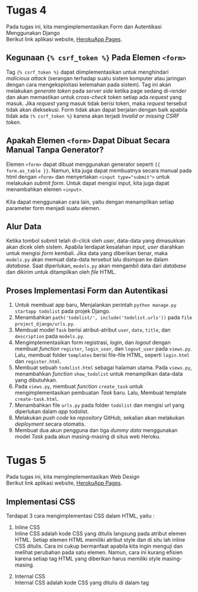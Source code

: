 # Tugas 4
Pada tugas ini, kita mengimplementasikan Form dan Autentikasi Menggunakan Django <br/>
Berikut link aplikasi website, [HerokuApp Pages](https://tugas2-pbp-safa.herokuapp.com/).

## Kegunaan `{% csrf_token %}` Pada Elemen `<form>`
Tag `{% csrf_token %}` dapat diimplementasikan untuk menghindari *malicious attack* (serangan terhadap 
suatu sistem komputer atau jaringan dengan cara mengeksploitasi kelemahan pada sistem). Tag ini akan melakukan
*generate token* pada *server side* ketika page sedang di-*render* dan akan memastikan untuk *cross-check* token
setiap ada *request* yang masuk. Jika *request* yang masuk tidak berisi token, maka *request* tersebut tidak akan dieksekusi.
Form tidak akan dapat berjalan dengan baik apabila tidak ada `(% csrf_token %}` karena akan terjadi *Invalid or missing CSRF token*.

## Apakah Elemen `<form>` Dapat Dibuat Secara Manual Tanpa Generator?
Elemen `<form>` dapat dibuat menggunakan generator seperti `{{ form.as_table }}`. Namun, kita juga dapat membuatnya secara manual pada html
dengan `<form>` dan menyertakan `<input type="submit">` untuk melakukan *submit form*. Untuk dapat mengisi input, kita juga dapat menambahkan
elemen `<input>`. </br></br>
Kita dapat menggunakan cara lain, yaitu dengan menampilkan setiap parameter form menjadi suatu elemen.

## Alur Data
Ketika tombol submit telah di-*click* oleh *user*, data-data yang dimasukkan akan dicek oleh sistem. Apabila terdapat kesalahan *input*, *user* diarahkan untuk mengisi *form* kembali. Jika data yang diberikan benar, maka `models.py` akan memuat data-data tersebut lalu disimpan ke dalam *database*. Saat diperlukan, `models.py` akan mengambil data dari *database* dan dikirim untuk ditampilkan oleh *file* HTML.

## Proses Implementasi Form dan Autentikasi
1. Untuk membuat app baru, Menjalankan perintah `python manage.py startapp todolist` pada projek Django.
2. Menambahkan `path('todolist/', include('todolist.urls'))` pada `file project_django/urls.py`.
3. Membuat model `Task` berisi atribut-atribut `user`, `date`, `title`, dan `description` pada `models.py`.
4. Mengimplementasikan form registrasi, *login*, dan *logout* dengan membuat *function* `register`, `login_user`, dan `logout_user` pada `views.py`. Lalu, membuat folder `templates` berisi file-file HTML, seperti `login.html` dan `register.html`.
5. Membuat sebuah `todolist.html` sebagai halaman utama. Pada `views.py`, menambahkan *function* `show_todolist` untuk menampilkan data-data yang dibutuhkan.
6. Pada `views.py`, membuat *function* `create_task` untuk mengimplementasikan pembuatan *Task* baru. Lalu, Membuat template `create-task.html`.
7. Menambahkan file `urls.py` pada folder `todolist` dan mengisi url yang diperlukan dalam *app* todolist.
8. Melakukan *push code* ke *repository* GitHub, sekalian akan melakukan *deployment* secara otomatis.
9. Membuat dua akun pengguna dan tiga *dummy data* menggunakan model *Task* pada akun masing-masing di situs web Heroku.

# Tugas 5
Pada tugas ini, kita mengimplementasikan Web Design <br/>
Berikut link aplikasi website, [HerokuApp Pages](https://tugas2-pbp-safa.herokuapp.com/todolist).

## Implementasi CSS
Terdapat 3 cara mengimplementasi CSS dalam HTML, yaitu :
1. Inline CSS</br>
Inline CSS adalah kode CSS yang ditulis langsung pada atribut elemen HTML. 
Setiap elemen HTML memiliki atribut style dan di situ lah inline CSS ditulis.
Cara ini cukup bermanfaat apabila kita ingin menguji dan melihat perubahan pada satu elemen.
Namun, cara ini kurang efisien karena setiap tag HTML yang diberikan harus memiliki style masing-masing. 

2. Internal CSS</br>
Internal CSS adalah kode CSS yang ditulis di dalam tag <style> dan kode HTML dituliskan di bagian atas (header) file HTML. 
Internal CSS dapat digunakan untuk membuat tampilan pada satu halaman website dan tidak digunakan pada halaman website yang lain.
Cara ini berguna apabila kita ingin melakukan perubahan style pada satu halaman saja, namun penulisan CSS harus diulang apabila kita
ingin mengimplementasikannya di halaman lain.
  
3. External CSS</br>
Eksternal CSS adalah kode CSS yang ditulis terpisah dengan kode HTML Eksternal CSS ditulis di sebuah file khusus yang berekstensi .css. 
File eksternal CSS biasanya diletakkan setelah bagian <head> pada halaman.
Cara ini lebih sederhana dan mudah dibandingkan menambahkan kode CSS di setiap elemen HTML yang ingin kita atur tampilannya.
Kekurangannya adalah halaman akan menjadi berantakan, ketika file CSS gagal dipanggil oleh file HTML. 
Hal ini biasanya terjadi disebabkan karena koneksi internet yang lambat.
  
## Macam-macam tag HTML5 beserta fungsinya
(bisa cek di https://www.w3schools.com/TAGS/default.asp)
  
## CSS Selector
Terdapat beberapa cara implementasi CSS berdasarkan selector-nya, yaitu :
- Untuk Elemen, bisa menggunakan nama elemen html, seperti p{}, h1{}, dst.
- Untuk ID, bisa menggunakan nama id dan menyertakan # di awalannya, seperti #contohID{}.
- Untuk Class, bisa menggunakan nama class dan menyertakan . di awalannya, seperti .contohClass{}.

## Proses Implementasi Web Design
Dengan melakukan penambahan style CSS secara inline dan eksternal CSS. </br>
Lalu, setiap task baru, membuat penambahan card di laman html yang dapat mengimplementasi belum selesai/selesai dan fitur hapus. 
Pada implementasi card, saya menggunakan bantuan template dari bootstrap.
